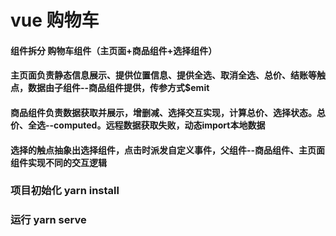 # vue 购物车
#### 组件拆分 购物车组件（主页面+商品组件+选择组件）
#### 主页面负责静态信息展示、提供位置信息、提供全选、取消全选、总价、结账等触点，数据由子组件--商品组件提供，传参方式$emit
#### 商品组件负责数据获取并展示，增删减、选择交互实现，计算总价、选择状态。总价、全选--computed。远程数据获取失败，动态import本地数据
#### 选择的触点抽象出选择组件，点击时派发自定义事件，父组件--商品组件、主页面组件实现不同的交互逻辑

### 项目初始化 yarn install

### 运行 yarn serve
